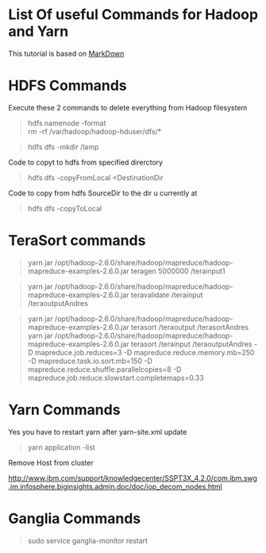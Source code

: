 # List Of useful Commands for Hadoop and YarnThis tutorial is based on [MarkDown][md]# HDFS CommandsExecute these 2 commands to delete everything from Hadoop filesystem>hdfs namenode -format  rm -rf /var/hadoop/hadoop-hduser/dfs/*>hdfs dfs -mkdir /lampCode to copyt to hdfs from specified direrctory>hdfs dfs -copyFromLocal <Source> <DestinationDirCode to copy from hdfs SourceDir to the dir u currently at>hdfs dfs -copyToLocal <SourceDir># TeraSort commands>yarn jar /opt/hadoop-2.6.0/share/hadoop/mapreduce/hadoop-mapreduce-examples-2.6.0.jar teragen 5000000 /terainput1>yarn jar /opt/hadoop-2.6.0/share/hadoop/mapreduce/hadoop-mapreduce-examples-2.6.0.jar teravalidate /terainput /teraoutputAndres>yarn jar /opt/hadoop-2.6.0/share/hadoop/mapreduce/hadoop-mapreduce-examples-2.6.0.jar terasort /teraoutput /terasortAndresyarn jar /opt/hadoop-2.6.0/share/hadoop/mapreduce/hadoop-mapreduce-examples-2.6.0.jar terasort /terainput /teraoutputAndres -D mapreduce.job.reduces=3 -D mapreduce.reduce.memory.mb=250 -D mapreduce.task.io.sort.mb=150 -D mapreduce.reduce.shuffle.parallelcopies=8 -D mapreduce.job.reduce.slowstart.completemaps=0.33# Yarn CommandsYes you have to restart yarn after yarn-site.xml update>yarn application -listRemove Host from clusterhttp://www.ibm.com/support/knowledgecenter/SSPT3X_4.2.0/com.ibm.swg.im.infosphere.biginsights.admin.doc/doc/iop_decom_nodes.html# Ganglia Commands>sudo service ganglia-monitor restart[md]: http://www.markdowntutorial.com/conclusion/